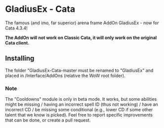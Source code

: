 # GladiusEx - Cata

The famous (and imo, far superior) arena frame AddOn GladiusEx - now for Cata 4.3.4!

**The AddOn will not work on Classic Cata, it will only work on the original Cata client.**

## Installing

The folder "GladiusEx-Cata-master must be renamed to "GladiusEx" and placed in /Interface/AddOns (relative the WoW root folder).

### Note

The "Cooldowns" module is only in beta mode. It works, but some abilities might be missing / having an incorrect spell ID (thus not working) / have an incorrect CD / be missing some conditional (e.g., lower CD if some other talent that we know is picked). Feel free to report specific improvements that can be done, or create a pull request.